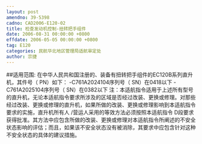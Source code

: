 ```yaml
---
layout: post
amendno: 39-5398
cadno: CAD2006-E120-02
title: 检查发动机控制-扭转把手组件
date: 2006-08-31 00:00:00 +0800
effdate: 2006-05-05 00:00:00 +0800
tag: E120
categories: 民航华北地区管理局适航审定处
author: 宗捷
---
```


##适用范围:
在中华人民共和国注册的、装备有扭转把手组件的EC120B系列直升机，其件号（ PN）如下：
-C761A2024104序列号（ SN）在0418以下
-C761A2025104序列号（ SN）在0382以下
注：本适航指令适用于上述所有型号的直升机，无论本适航指令要求所涉及的区域是否经过改装、更换或修理。对那些经过改装、更换或修理的直升机，如果所做的改装、更换或修理影响到本适航指令要求的实施，直升机所有人 /营运人采用的等效方法必须按照本适航指令 D段要求获得批准。其方法中应包含所做的改装、更换或修理对本适航指令所阐述的不安全状态影响的评估；而且，如果该不安全状态没有被消除，其要求中应包含针对这种不安全状态的具体的建议措施。

